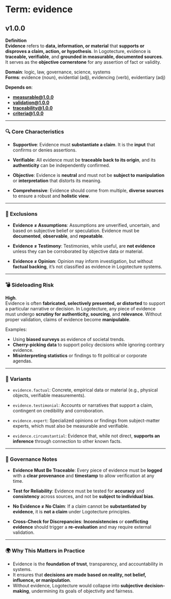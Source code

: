 # Term: evidence

## v1.0.0

**Definition**  
**Evidence** refers to **data, information, or material** that **supports or disproves a claim, action, or hypothesis**. In Logotecture, evidence is **traceable, verifiable**, and **grounded in measurable, documented sources**. It serves as the **objective cornerstone** for any assertion of fact or validity.

**Domain**: logic, law, governance, science, systems  
**Forms**: evidence (noun), evidential (adj), evidencing (verb), evidentiary (adj)

**Depends on**:  
- **measurable@1.0.0**  
- **validation@1.0.0**  
- **traceability@1.0.0**  
- **criteria@1.0.0**

---

### 🔍 Core Characteristics

- **Supportive**: Evidence must **substantiate a claim**. It is the **input** that confirms or denies assertions.

- **Verifiable**: All evidence must be **traceable back to its origin**, and its **authenticity** can be independently confirmed.

- **Objective**: Evidence is **neutral** and must not be **subject to manipulation** or **interpretation** that distorts its meaning.

- **Comprehensive**: Evidence should come from multiple, **diverse sources** to ensure a robust and **holistic view**.

---

### 🚫 Exclusions

- **Evidence ≠ Assumptions**: Assumptions are unverified, uncertain, and based on subjective belief or speculation. Evidence must be **documented**, **observable**, and **repeatable**.

- **Evidence ≠ Testimony**: Testimonies, while useful, are **not evidence** unless they can be corroborated by objective data or material.

- **Evidence ≠ Opinion**: Opinion may inform investigation, but without **factual backing**, it’s not classified as evidence in Logotecture systems.

---

### 💣 Sideloading Risk

**High**.  
Evidence is often **fabricated, selectively presented, or distorted** to support a particular narrative or decision. In Logotecture, any piece of evidence must undergo **scrutiny for authenticity, sourcing**, and **relevance**. Without proper validation, claims of evidence become **manipulable**.

Examples:
- Using **biased surveys** as evidence of societal trends.
- **Cherry-picking data** to support policy decisions while ignoring contrary evidence.
- **Misinterpreting statistics** or findings to fit political or corporate agendas.

---

### 🔁 Variants

- `evidence.factual`: Concrete, empirical data or material (e.g., physical objects, verifiable measurements).

- `evidence.testimonial`: Accounts or narratives that support a claim, contingent on credibility and corroboration.

- `evidence.expert`: Specialized opinions or findings from subject-matter experts, which must also be measurable and verifiable.

- `evidence.circumstantial`: Evidence that, while not direct, **supports an inference** through connection to other known facts.

---

### 🔐 Governance Notes

- **Evidence Must Be Traceable**: Every piece of evidence must be **logged** with a **clear provenance** and **timestamp** to allow verification at any time.

- **Test for Reliability**: Evidence must be tested for **accuracy** and **consistency** across sources, and not be **subject to individual bias**.

- **No Evidence ≠ No Claim**: If a claim cannot be **substantiated by evidence**, it is **not a claim** under Logotecture principles.

- **Cross-Check for Discrepancies**: **Inconsistencies** or **conflicting evidence** should trigger a **re-evaluation** and may require external validation.

---

### 🌍 Why This Matters in Practice

- Evidence is the **foundation of trust**, transparency, and accountability in systems.  
- It ensures that **decisions are made based on reality, not belief, influence, or manipulation**.  
- Without evidence, Logotecture would collapse into **subjective decision-making**, undermining its goals of objectivity and fairness.
